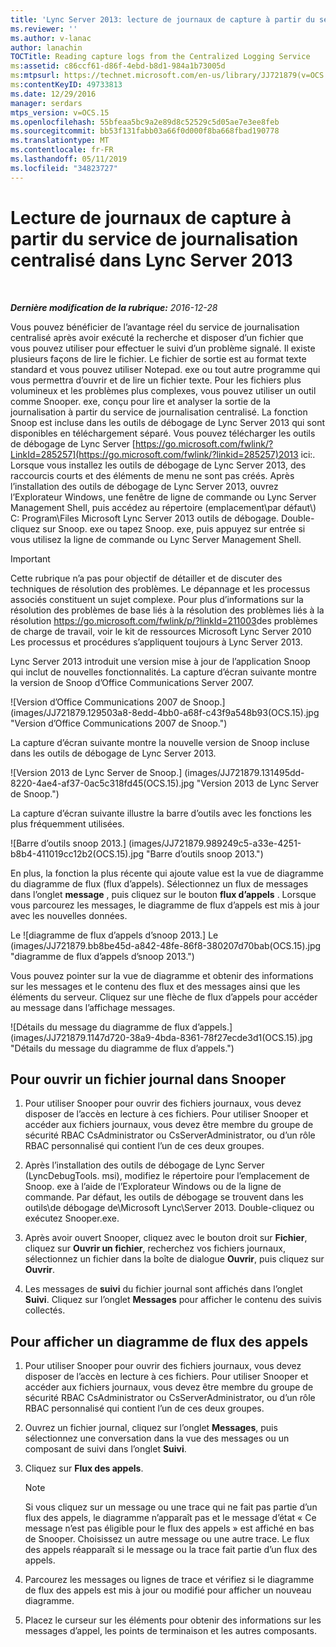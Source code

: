 ```yaml
---
title: 'Lync Server 2013: lecture de journaux de capture à partir du service de journalisation centralisé'
ms.reviewer: ''
ms.author: v-lanac
author: lanachin
TOCTitle: Reading capture logs from the Centralized Logging Service
ms:assetid: c86ccf61-d86f-4ebd-b8d1-984a1b73005d
ms:mtpsurl: https://technet.microsoft.com/en-us/library/JJ721879(v=OCS.15)
ms:contentKeyID: 49733813
ms.date: 12/29/2016
manager: serdars
mtps_version: v=OCS.15
ms.openlocfilehash: 55bfeaa5bc9a2e89d8c52529c5d05ae7e3ee8feb
ms.sourcegitcommit: bb53f131fabb03a66f0d000f8ba668fbad190778
ms.translationtype: MT
ms.contentlocale: fr-FR
ms.lasthandoff: 05/11/2019
ms.locfileid: "34823727"
---
```

<div data-xmlns="http://www.w3.org/1999/xhtml">

<div class="topic" data-xmlns="http://www.w3.org/1999/xhtml" data-msxsl="urn:schemas-microsoft-com:xslt" data-cs="http://msdn.microsoft.com/en-us/">

<div data-asp="http://msdn2.microsoft.com/asp">

# <a name="reading-capture-logs-from-the-centralized-logging-service-in-lync-server-2013"></a>Lecture de journaux de capture à partir du service de journalisation centralisé dans Lync Server 2013

</div>

<div id="mainSection">

<div id="mainBody">

<span> </span>

_**Dernière modification de la rubrique:** 2016-12-28_

Vous pouvez bénéficier de l’avantage réel du service de journalisation centralisé après avoir exécuté la recherche et disposer d’un fichier que vous pouvez utiliser pour effectuer le suivi d’un problème signalé. Il existe plusieurs façons de lire le fichier. Le fichier de sortie est au format texte standard et vous pouvez utiliser Notepad. exe ou tout autre programme qui vous permettra d’ouvrir et de lire un fichier texte. Pour les fichiers plus volumineux et les problèmes plus complexes, vous pouvez utiliser un outil comme Snooper. exe, conçu pour lire et analyser la sortie de la journalisation à partir du service de journalisation centralisé. La fonction Snoop est incluse dans les outils de débogage de Lync Server 2013 qui sont disponibles en téléchargement séparé. Vous pouvez télécharger les outils de débogage de Lync Server [https://go.microsoft.com/fwlink/?LinkId=285257](https://go.microsoft.com/fwlink/?linkid=285257)2013 ici:. Lorsque vous installez les outils de débogage de Lync Server 2013, des raccourcis courts et des éléments de menu ne sont pas créés. Après l’installation des outils de débogage de Lync Server 2013, ouvrez l’Explorateur Windows, une fenêtre de ligne de commande ou Lync Server Management Shell, puis accédez au répertoire (emplacement\\par défaut\\) C: Program\\Files Microsoft Lync Server 2013 outils de débogage. Double-cliquez sur Snoop. exe ou tapez Snoop. exe, puis appuyez sur entrée si vous utilisez la ligne de commande ou Lync Server Management Shell.

<div>


> [!IMPORTANT]  
> Cette rubrique n’a pas pour objectif de détailler et de discuter des techniques de résolution des problèmes. Le dépannage et les processus associés constituent un sujet complexe. Pour plus d’informations sur la résolution des problèmes de base liés à la résolution des problèmes liés à la résolution <A href="http://go.microsoft.com/fwlink/p/?linkid=211003">https://go.microsoft.com/fwlink/p/?linkId=211003</A>des problèmes de charge de travail, voir le kit de ressources Microsoft Lync Server 2010 Les processus et procédures s’appliquent toujours à Lync Server 2013.



</div>

Lync Server 2013 introduit une version mise à jour de l’application Snoop qui inclut de nouvelles fonctionnalités. La capture d’écran suivante montre la version de Snoop d’Office Communications Server 2007.

![Version d’Office Communications 2007 de Snoop.] (images/JJ721879.129503a8-8edd-4bb0-a68f-c43f9a548b93(OCS.15).jpg "Version d’Office Communications 2007 de Snoop.")

La capture d’écran suivante montre la nouvelle version de Snoop incluse dans les outils de débogage de Lync Server 2013.

![Version 2013 de Lync Server de Snoop.] (images/JJ721879.131495dd-8220-4ae4-af37-0ac5c318fd45(OCS.15).jpg "Version 2013 de Lync Server de Snoop.")

La capture d’écran suivante illustre la barre d’outils avec les fonctions les plus fréquemment utilisées.

![Barre d’outils snoop 2013.] (images/JJ721879.989249c5-a33e-4251-b8b4-411019cc12b2(OCS.15).jpg "Barre d’outils snoop 2013.")

En plus, la fonction la plus récente qui ajoute value est la vue de diagramme du diagramme de flux (flux d’appels). Sélectionnez un flux de messages dans l’onglet **message** , puis cliquez sur le bouton **flux d’appels** . Lorsque vous parcourez les messages, le diagramme de flux d’appels est mis à jour avec les nouvelles données.

Le ![diagramme de flux d’appels d’snoop 2013.] Le (images/JJ721879.bb8be45d-a842-48fe-86f8-380207d70bab(OCS.15).jpg "diagramme de flux d’appels d’snoop 2013.")

Vous pouvez pointer sur la vue de diagramme et obtenir des informations sur les messages et le contenu des flux et des messages ainsi que les éléments du serveur. Cliquez sur une flèche de flux d’appels pour accéder au message dans l’affichage messages.

![Détails du message du diagramme de flux d’appels.] (images/JJ721879.1147d720-38a9-4bda-8361-78f27ecde3d1(OCS.15).jpg "Détails du message du diagramme de flux d’appels.")

<div>

## <a name="to-open-a-log-file-in-snooper"></a>Pour ouvrir un fichier journal dans Snooper

1.  Pour utiliser Snooper pour ouvrir des fichiers journaux, vous devez disposer de l’accès en lecture à ces fichiers. Pour utiliser Snooper et accéder aux fichiers journaux, vous devez être membre du groupe de sécurité RBAC CsAdministrator ou CsServerAdministrator, ou d’un rôle RBAC personnalisé qui contient l’un de ces deux groupes.

2.  Après l’installation des outils de débogage de Lync Server (LyncDebugTools. msi), modifiez le répertoire pour l’emplacement de Snoop. exe à l’aide de l’Explorateur Windows ou de la ligne de commande. Par défaut, les outils de débogage se trouvent dans les outils\\de débogage de\\Microsoft Lync\\Server 2013. Double-cliquez ou exécutez Snooper.exe.

3.  Après avoir ouvert Snooper, cliquez avec le bouton droit sur **Fichier**, cliquez sur **Ouvrir un fichier**, recherchez vos fichiers journaux, sélectionnez un fichier dans la boîte de dialogue **Ouvrir**, puis cliquez sur **Ouvrir**.

4.  Les messages de **suivi** du fichier journal sont affichés dans l’onglet **Suivi**. Cliquez sur l’onglet **Messages** pour afficher le contenu des suivis collectés.

</div>

<div>

## <a name="to-display-a-call-flow-diagram"></a>Pour afficher un diagramme de flux des appels

1.  Pour utiliser Snooper pour ouvrir des fichiers journaux, vous devez disposer de l’accès en lecture à ces fichiers. Pour utiliser Snooper et accéder aux fichiers journaux, vous devez être membre du groupe de sécurité RBAC CsAdministrator ou CsServerAdministrator, ou d’un rôle RBAC personnalisé qui contient l’un de ces deux groupes.

2.  Ouvrez un fichier journal, cliquez sur l’onglet **Messages**, puis sélectionnez une conversation dans la vue des messages ou un composant de suivi dans l’onglet **Suivi**.

3.  Cliquez sur **Flux des appels**.
    
    <div>
    

    > [!NOTE]  
    > Si vous cliquez sur un message ou une trace qui ne fait pas partie d’un flux des appels, le diagramme n’apparaît pas et le message d’état « Ce message n’est pas éligible pour le flux des appels » est affiché en bas de Snooper. Choisissez un autre message ou une autre trace. Le flux des appels réapparaît si le message ou la trace fait partie d’un flux des appels.

    
    </div>

4.  Parcourez les messages ou lignes de trace et vérifiez si le diagramme de flux des appels est mis à jour ou modifié pour afficher un nouveau diagramme.

5.  Placez le curseur sur les éléments pour obtenir des informations sur les messages d’appel, les points de terminaison et les autres composants.

</div>

</div>

<span> </span>

</div>

</div>

</div>

